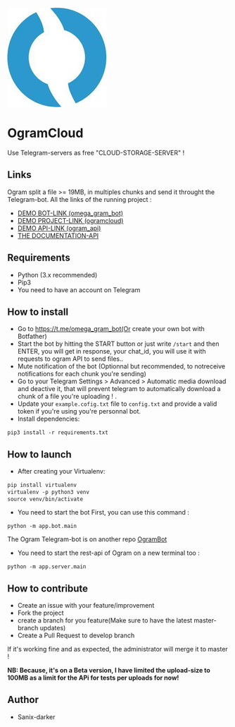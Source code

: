 <p>
  <img src="./images/logo.jpg" />
  <h1>OgramCloud</h1>
  Use Telegram-servers as free "CLOUD-STORAGE-SERVER" !
</p>

## Links

Ogram split a file >= 19MB, in multiples chunks and send it throught the Telegram-bot. All the links of the running project :
- [DEMO BOT-LINK (omega_gram_bot)](https://t.me/omega_gram_bot) <br>
- [DEMO PROJECT-LINK (ogramcloud)](https://ogramcloud.com)
- [DEMO API-LINK (ogram_api)](https://ogramcloud.com/api)
- [THE DOCUMENTATION-API](https://documenter.getpostman.com/view/2696027/SzYgRaw1?version=latest)

## Requirements

- Python (3.x recommended)
- Pip3
- You need to have an account on Telegram

## How to install

- Go to https://t.me/omega_gram_bot(Or create your own bot with Botfather)
- Start the bot by hitting the START button or just write `/start` and then ENTER, you will get in response, your chat_id, you will use it with requests to ogram API to send files..
- Mute notification of the bot (Optionnal but recommended, to notreceive notifications for each chunk you're sending)
- Go to your Telegram Settings > Advanced > Automatic media download and deactive it, that will prevent telegram to automatically download a chunk of a file you're uploading !
.
- Update your `example.cofig.txt` file to `config.txt` and provide a valid token if you're using you're personnal bot.
- Install dependencies:
```shell
pip3 install -r requirements.txt
```

## How to launch

- After creating your Virtualenv:
```
pip install virtualenv
virtualenv -p python3 venv
source venv/bin/activate
```

- You need to start the bot First, you can use this command :
```shell script
python -m app.bot.main
```
The Ogram Telegram-bot is on another repo [OgramBot](https://github.com/sanix-darker/ogrambot)

- You need to start the rest-api of Ogram on a new terminal too :
```shell script
python -m app.server.main
```

## How to contribute

- Create an issue with your feature/improvement
- Fork the project
- create a branch for you feature(Make sure to have the latest master-branch updates)
- Create a Pull Request to develop branch

If it's working fine and as expected, the administrator will merge it to master !

**NB: Because, it's on a Beta version, I have limited the upload-size to 100MB as a limit for the APi for tests per uploads for now!**

## Author

- Sanix-darker

